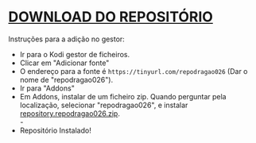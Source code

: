 # <a href="repository.repodragao026.zip">DOWNLOAD DO REPOSITÓRIO</a>

Instruções para a adição no gestor:


<p align="left">
  <ul>
    <li>Ir para o Kodi gestor de ficheiros.</li>
    <li>Clicar em "Adicionar fonte"</li>
    <li>O endereço para a fonte é <code>https://tinyurl.com/repodragao026</code> (Dar o nome de "repodragao026").</li>
    <li>Ir para "Addons"</li>
    <li>Em Addons, instalar de um ficheiro zip. Quando perguntar pela localização, selecionar "repodragao026", e instalar <a href="repository.repodragao026zip">repository.repodragao026.zip</a>.</li>
    -
    <li>Repositório Instalado!</li>
    
</ul>

                                      
                                       

</p>

